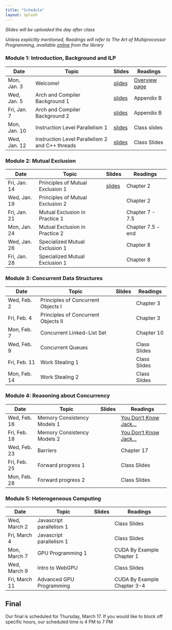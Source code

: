 ```yaml
---
title: "Schedule"
layout: splash
---
```


_Slides will be uploaded the day after class_

_Unless explicitly mentioned, Readings will refer to The Art of Multiprocessor Programming, available [online](https://ucsc.primo.exlibrisgroup.com/permalink/01CDL_SCR_INST/15r5l0d/alma9914804965806531) from the library_

### Module 1: Introduction, Background and ILP

| Date             | Topic    | Slides |   Readings
|------------------|----------|--------|----------------
| Mon, Jan. 3      | Welcome!                        |  [slides](lectures/CSE113Jan3_wi2022.pdf)  | [Overview page](https://sorensenucsc.github.io/CSE113-wi2022/overview.html)
| Wed, Jan. 5      | Arch and Compiler Background 1  |  [slides](lectures/CSE113Jan5_wi2022.pdf)  | Appendix B
| Fri, Jan. 7      | Arch and Compiler Background 2  |  [slides](lectures/CSE113Jan7_wi2022.pdf)  | Appendix B
| Mon, Jan. 10     | Instruction Level Parallelism 1  |  [slides](lectures/CSE113Jan10_wi2022.pdf) | Class slides
| Wed, Jan. 12     | Instruction Level Parallelism 2 and C++ threads  | [slides](lectures/CSE113Jan12_wi2022.pdf) | Class Slides

### Module 2: Mutual Exclusion

| Date             | Topic    | Slides |   Readings
|------------------|----------|--------|----------------
| Fri, Jan. 14     | Principles of Mutual Exclusion 1  | [slides](lectures/CSE113Jan14_wi2022.pdf) | Chapter 2
| Wed, Jan. 19     | Principles of Mutual Exclusion 2  | | Chapter 2
| Fri, Jan. 21     | Mutual Exclusion in Practice 1    | | Chapter 7 - 7.5
| Mon, Jan. 24     | Mutual Exclusion in Practice 2    | | Chapter 7.5 - end
| Wed, Jan. 26     | Specialized Mutual Exclusion 1    | | Chapter 8
| Fri, Jan. 28     | Specialized Mutual Exclusion 1    | | Chapter 8

### Module 3: Concurrent Data Structures

| Date             | Topic    | Slides |   Readings
|------------------|----------|--------|----------------
| Wed, Feb. 2      | Principles of Concurrent Objects I   |  | Chapter 3
| Fri, Feb. 4      | Principles of Concurrent Objects II  |  | Chapter 3
| Mon, Feb. 7      | Concurrent Linked-List Set           |  | Chapter 10
| Wed, Feb. 9      | Concurrent Queues                    |  | Class Slides
| Fri, Feb. 11     | Work Stealing 1                      |  | Class Slides
| Mon, Feb. 14     | Work Stealing 2                      |  | Class Slides

### Module 4: Reasoning about Concurrency

| Date             | Topic    | Slides |   Readings
|------------------|----------|--------|----------------
| Wed, Feb. 16     |  Memory Consistency Models 1   |  | [You Don’t Know Jack...](https://queue.acm.org/detail.cfm?id=2088916) 
| Fri, Feb. 18     |  Memory Consistency Models 2   |  | [You Don’t Know Jack...](https://queue.acm.org/detail.cfm?id=2088916) 
| Wed, Feb. 23     |  Barriers                      |  | Chapter 17 
| Fri, Feb. 25     |  Forward progress 1            |  | Class Slides
| Mon, Feb. 28     |  Forward progress 2            |  | Class Slides


### Module 5: Heterogeneous Computing

| Date             | Topic    | Slides |   Readings
|------------------|----------|--------|----------------
| Wed, March 2     | Javascript parallelism 1  |  | Class Slides
| Fri, March 4     | Javascript parallelism 1  |  | Class Slides
| Mon, March 7     | GPU Programming 1         |  | CUDA By Example Chapter 1
| Wed, March 9     | Intro to WebGPU           |  | Class Slides
| Fri, March 11    | Advanced GPU Programming  |  | CUDA By Example Chapter 3-4



## Final

Our final is scheduled for Thursday, March 17. If you would like to block off specific hours, our scheduled time is 4 PM to 7 PM
